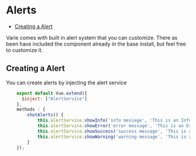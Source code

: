# Alerts

- [Creating a Alert](#creating-a-alert)

Varie comes with built in alert system that you can customize.
There as been have included the component already in the base install, but feel free to customize it.

## Creating a Alert

You can create alerts by injecting the alert service

```js
    export default Vue.extend({
      $inject: ["AlertService"]
    },
    methods : {
    	shotAlerts() {
    	    this.alertService.showInfo('info message', 'This is an Info Alert')
    		this.alertService.showError('error message', 'This is an Error Alert');
            this.alertService.showSuccess('success message', 'This is an Success Alert, that never goes away', 0)
            this.alertService.showWarning('warning message', 'This is an Warning Alert with 10 second delay before it goes away', 10000)
    	}
    });
```
